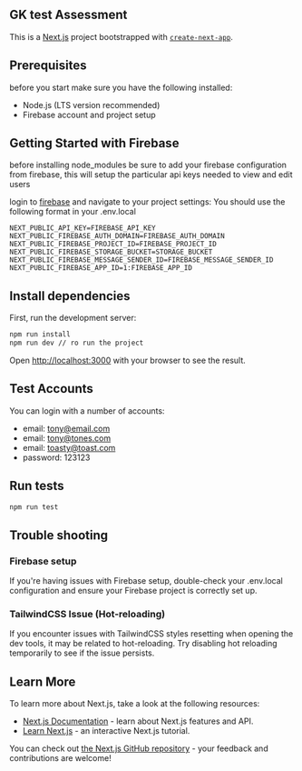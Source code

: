 ## GK test Assessment

This is a [Next.js](https://nextjs.org) project bootstrapped with [`create-next-app`](https://nextjs.org/docs/app/api-reference/cli/create-next-app).

## Prerequisites

before you start make sure you have the following installed:
- Node.js (LTS version recommended)
- Firebase account and project setup

## Getting Started with Firebase

before installing node_modules be sure to add your firebase configuration from firebase, this will setup the particular api keys needed to view and edit users

login to [firebase](https://console.firebase.google.com/) and navigate to your project settings:
You should use the following format in your .env.local

```
NEXT_PUBLIC_API_KEY=FIREBASE_API_KEY
NEXT_PUBLIC_FIREBASE_AUTH_DOMAIN=FIREBASE_AUTH_DOMAIN
NEXT_PUBLIC_FIREBASE_PROJECT_ID=FIREBASE_PROJECT_ID
NEXT_PUBLIC_FIREBASE_STORAGE_BUCKET=STORAGE_BUCKET
NEXT_PUBLIC_FIREBASE_MESSAGE_SENDER_ID=FIREBASE_MESSAGE_SENDER_ID
NEXT_PUBLIC_FIREBASE_APP_ID=1:FIREBASE_APP_ID

```

## Install dependencies
First, run the development server:

```bash
npm run install
npm run dev // ro run the project
```

Open [http://localhost:3000](http://localhost:3000) with your browser to see the result.

## Test Accounts

You can login with a number of accounts:
  - email: tony@email.com
  - email: tony@tones.com
  - email: toasty@toast.com
  - password: 123123

## Run tests

```bash
npm run test
```

## Trouble shooting

### Firebase setup
If you're having issues with Firebase setup, double-check your .env.local configuration and ensure your Firebase project is correctly set up.

### TailwindCSS Issue (Hot-reloading)
If you encounter issues with TailwindCSS styles resetting when opening the dev tools, it may be related to hot-reloading. Try disabling hot reloading temporarily to see if the issue persists.

## Learn More

To learn more about Next.js, take a look at the following resources:

- [Next.js Documentation](https://nextjs.org/docs) - learn about Next.js features and API.
- [Learn Next.js](https://nextjs.org/learn) - an interactive Next.js tutorial.

You can check out [the Next.js GitHub repository](https://github.com/vercel/next.js) - your feedback and contributions are welcome!


